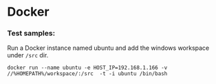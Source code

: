 # Docker 


### Test samples:

Run a Docker instance named ubuntu and add the windows workspace under `/src` dir.
```
docker run --name ubuntu -e HOST_IP=192.168.1.166 -v //%HOMEPATH%/workspace/:/src  -t -i ubuntu /bin/bash
```

